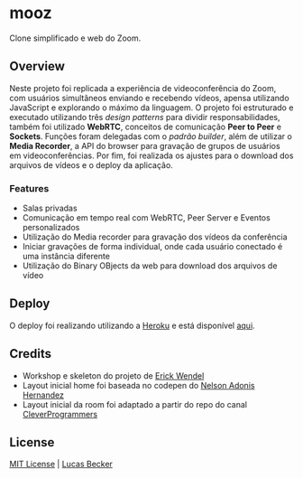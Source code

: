 # mooz
  Clone simplificado e web do Zoom.

## Overview
Neste projeto foi replicada a experiência de videoconferência do Zoom, com usuários simultâneos enviando e recebendo vídeos, apensa utilizando JavaScript e explorando o máximo da linguagem. O projeto foi estruturado e executado utilizando três *design patterns* para dividir responsabilidades, também foi utilizado **WebRTC**, conceitos de comunicação **Peer to Peer** e **Sockets**. Funções foram delegadas com o *padrão builder*, além de utilizar o **Media Recorder**, a API do browser para gravação de grupos de usuários em videoconferências. Por fim, foi realizada os ajustes para o download dos arquivos de vídeos e o deploy da aplicação.

### Features
- Salas privadas
- Comunicação em tempo real com WebRTC, Peer Server e Eventos personalizados
- Utilização do Media recorder para gravação dos vídeos da conferência
- Iniciar gravações de forma individual, onde cada usuário conectado é uma instância diferente
- Utilização do Binary OBjects da web para download dos arquivos de vídeo

## Deploy
O deploy foi realizando utilizando a [Heroku](https://heroku.com/) e está disponível [aqui](https://mooz-public.herokuapp.com/).

## Credits
  - Workshop e skeleton do projeto de [Erick Wendel](https://github.com/ErickWendel/jsexpert02-skeleton-ew)
  - Layout inicial home foi baseada no codepen do [Nelson Adonis Hernandez
  ](https://codepen.io/nelsonher019/pen/eYZBqOm)
  - Layout inicial da room foi adaptado a partir do repo do canal [CleverProgrammers](https://github.com/CleverProgrammers/nodejs-zoom-clone/blob/master/views/room.ejs)

## License
[MIT License](./LICENSE) | [Lucas Becker](https://github.com/lucasbecker)